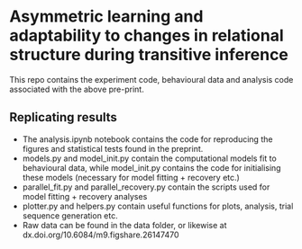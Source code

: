 # Asymmetric learning and adaptability to changes in relational structure during transitive inference

This repo contains the experiment code, behavioural data and analysis code associated with the above pre-print.

## Replicating results
- The analysis.ipynb notebook contains the code for reproducing the figures and statistical tests found in the preprint.
- models.py and model_init.py contain the computational models fit to behavioural data, while model_init.py contains the code for initialising these models (necessary for model fitting + recovery etc.)
- parallel_fit.py and parallel_recovery.py contain the scripts used for model fitting + recovery analyses
- plotter.py and helpers.py contain useful functions for plots, analysis, trial sequence generation etc.
- Raw data can be found in the data folder, or likewise at dx.doi.org/10.6084/m9.figshare.26147470

